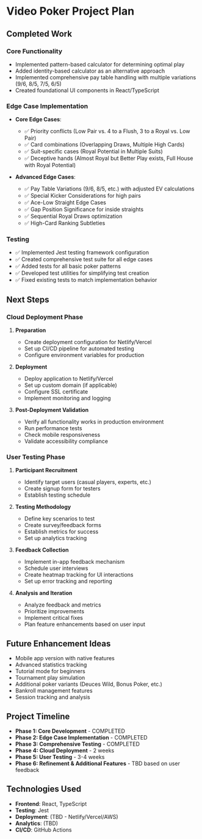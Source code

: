 # Video Poker Project Plan

## Completed Work

### Core Functionality
- Implemented pattern-based calculator for determining optimal play
- Added identity-based calculator as an alternative approach
- Implemented comprehensive pay table handling with multiple variations (9/6, 8/5, 7/5, 6/5)
- Created foundational UI components in React/TypeScript

### Edge Case Implementation
- **Core Edge Cases**:
  - ✅ Priority conflicts (Low Pair vs. 4 to a Flush, 3 to a Royal vs. Low Pair)
  - ✅ Card combinations (Overlapping Draws, Multiple High Cards)
  - ✅ Suit-specific cases (Royal Potential in Multiple Suits)
  - ✅ Deceptive hands (Almost Royal but Better Play exists, Full House with Royal Potential)

- **Advanced Edge Cases**:
  - ✅ Pay Table Variations (9/6, 8/5, etc.) with adjusted EV calculations
  - ✅ Special Kicker Considerations for high pairs
  - ✅ Ace-Low Straight Edge Cases
  - ✅ Gap Position Significance for inside straights
  - ✅ Sequential Royal Draws optimization
  - ✅ High-Card Ranking Subtleties

### Testing
- ✅ Implemented Jest testing framework configuration
- ✅ Created comprehensive test suite for all edge cases
- ✅ Added tests for all basic poker patterns
- ✅ Developed test utilities for simplifying test creation
- ✅ Fixed existing tests to match implementation behavior

## Next Steps

### Cloud Deployment Phase
1. **Preparation**
   - Create deployment configuration for Netlify/Vercel
   - Set up CI/CD pipeline for automated testing
   - Configure environment variables for production

2. **Deployment**
   - Deploy application to Netlify/Vercel
   - Set up custom domain (if applicable)
   - Configure SSL certificate
   - Implement monitoring and logging

3. **Post-Deployment Validation**
   - Verify all functionality works in production environment
   - Run performance tests
   - Check mobile responsiveness
   - Validate accessibility compliance

### User Testing Phase
1. **Participant Recruitment**
   - Identify target users (casual players, experts, etc.)
   - Create signup form for testers
   - Establish testing schedule

2. **Testing Methodology**
   - Define key scenarios to test
   - Create survey/feedback forms
   - Establish metrics for success
   - Set up analytics tracking

3. **Feedback Collection**
   - Implement in-app feedback mechanism
   - Schedule user interviews
   - Create heatmap tracking for UI interactions
   - Set up error tracking and reporting

4. **Analysis and Iteration**
   - Analyze feedback and metrics
   - Prioritize improvements
   - Implement critical fixes
   - Plan feature enhancements based on user input

## Future Enhancement Ideas
- Mobile app version with native features
- Advanced statistics tracking
- Tutorial mode for beginners
- Tournament play simulation
- Additional poker variants (Deuces Wild, Bonus Poker, etc.)
- Bankroll management features
- Session tracking and analysis

## Project Timeline
- **Phase 1: Core Development** - COMPLETED
- **Phase 2: Edge Case Implementation** - COMPLETED
- **Phase 3: Comprehensive Testing** - COMPLETED
- **Phase 4: Cloud Deployment** - 2 weeks
- **Phase 5: User Testing** - 3-4 weeks
- **Phase 6: Refinement & Additional Features** - TBD based on user feedback

## Technologies Used
- **Frontend**: React, TypeScript
- **Testing**: Jest
- **Deployment**: (TBD - Netlify/Vercel/AWS)
- **Analytics**: (TBD)
- **CI/CD**: GitHub Actions
